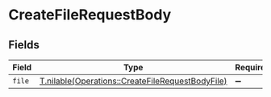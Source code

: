 # CreateFileRequestBody


## Fields

| Field                                                                                                    | Type                                                                                                     | Required                                                                                                 | Description                                                                                              |
| -------------------------------------------------------------------------------------------------------- | -------------------------------------------------------------------------------------------------------- | -------------------------------------------------------------------------------------------------------- | -------------------------------------------------------------------------------------------------------- |
| `file`                                                                                                   | [T.nilable(Operations::CreateFileRequestBodyFile)](../../models/operations/createfilerequestbodyfile.md) | :heavy_minus_sign:                                                                                       | N/A                                                                                                      |